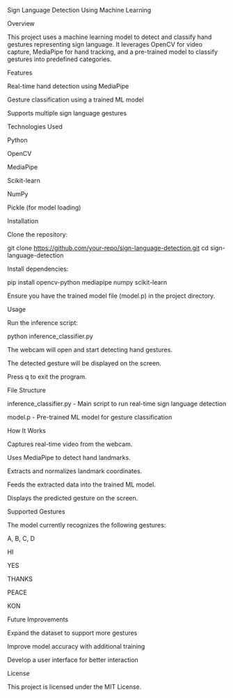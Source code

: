 Sign Language Detection Using Machine Learning

Overview

This project uses a machine learning model to detect and classify hand gestures representing sign language. It leverages OpenCV for video capture, MediaPipe for hand tracking, and a pre-trained model to classify gestures into predefined categories.

Features

Real-time hand detection using MediaPipe

Gesture classification using a trained ML model

Supports multiple sign language gestures

Technologies Used

Python

OpenCV

MediaPipe

Scikit-learn

NumPy

Pickle (for model loading)

Installation

Clone the repository:

git clone https://github.com/your-repo/sign-language-detection.git
cd sign-language-detection

Install dependencies:

pip install opencv-python mediapipe numpy scikit-learn

Ensure you have the trained model file (model.p) in the project directory.

Usage

Run the inference script:

python inference_classifier.py

The webcam will open and start detecting hand gestures.

The detected gesture will be displayed on the screen.

Press q to exit the program.

File Structure

inference_classifier.py - Main script to run real-time sign language detection

model.p - Pre-trained ML model for gesture classification

How It Works

Captures real-time video from the webcam.

Uses MediaPipe to detect hand landmarks.

Extracts and normalizes landmark coordinates.

Feeds the extracted data into the trained ML model.

Displays the predicted gesture on the screen.

Supported Gestures

The model currently recognizes the following gestures:

A, B, C, D

HI

YES

THANKS

PEACE

KON

Future Improvements

Expand the dataset to support more gestures

Improve model accuracy with additional training

Develop a user interface for better interaction

License

This project is licensed under the MIT License.
